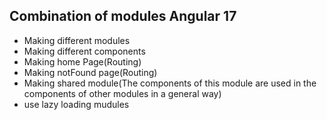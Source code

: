 ## Combination of modules Angular 17
- Making different modules
- Making different components
- Making home Page(Routing)
- Making notFound page(Routing)
- Making shared module(The components of this module are used in the components of other modules in a general way)
- use lazy loading mudules
